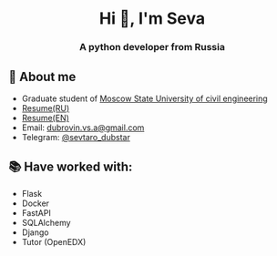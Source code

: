 <h1 align="center">Hi 👋, I'm Seva</h1>
<h3 align="center">A python developer from Russia</h3>

## 💬 About me
- Graduate student of [Moscow State University of civil engineering](https://mgsu.ru/)
- [Resume(RU)](https://drive.google.com/file/d/12K7Ab_eGyp57MA6osI7G_nWczLSWEAAz/view?usp=sharing)
- [Resume(EN)](https://drive.google.com/file/d/1Xwy9F8hNq1Tp3FRfitc6ehKL_La4rMIt/view?usp=sharing)
- Email: [dubrovin.vs.a@gmail.com](mailto:dubrovin.vs.a@gmail.com)
- Telegram: [@sevtaro_dubstar](https://t.me/sevtaro_dubstar)

## 📚 Have worked with:
- Flask
- Docker
- FastAPI
- SQLAlchemy
- Django
- Tutor (OpenEDX)
